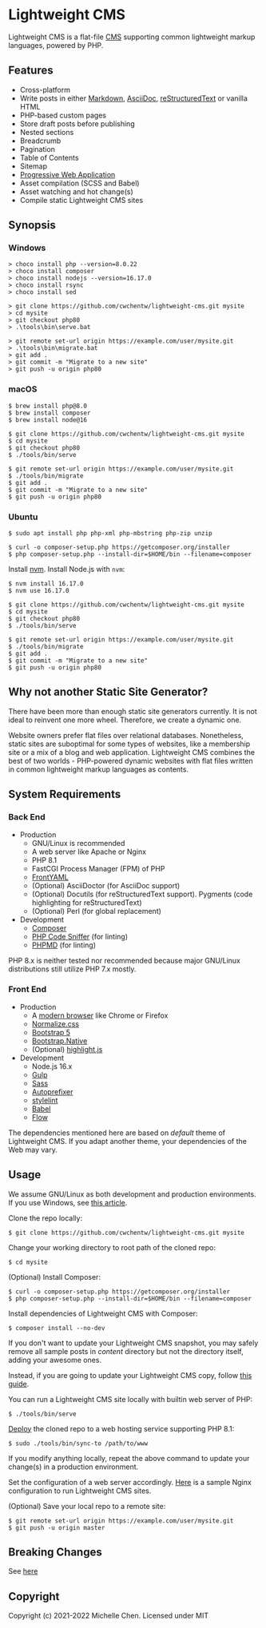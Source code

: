 # Lightweight CMS

Lightweight CMS is a flat-file [CMS](https://en.wikipedia.org/wiki/Content_management_system) supporting common lightweight markup languages, powered by PHP.

## Features

* Cross-platform
* Write posts in either [Markdown](https://github.github.com/gfm/), [AsciiDoc](https://asciidoc.org/), [reStructuredText](https://docutils.sourceforge.io/rst.html) or vanilla HTML
* PHP-based custom pages
* Store draft posts before publishing
* Nested sections
* Breadcrumb
* Pagination
* Table of Contents
* Sitemap
* [Progressive Web Application](https://developer.mozilla.org/en-US/docs/Web/Progressive_web_apps)
* Asset compilation (SCSS and Babel)
* Asset watching and hot change(s)
* Compile static Lightweight CMS sites

## Synopsis

### Windows

```shell
> choco install php --version=8.0.22
> choco install composer
> choco install nodejs --version=16.17.0
> choco install rsync
> choco install sed
```

```shell
> git clone https://github.com/cwchentw/lightweight-cms.git mysite
> cd mysite
> git checkout php80
> .\tools\bin\serve.bat
```

```shell
> git remote set-url origin https://example.com/user/mysite.git
> .\tools\bin\migrate.bat
> git add .
> git commit -m "Migrate to a new site"
> git push -u origin php80
```

### macOS

```shell
$ brew install php@8.0
$ brew install composer
$ brew install node@16
```

```shell
$ git clone https://github.com/cwchentw/lightweight-cms.git mysite
$ cd mysite
$ git checkout php80
$ ./tools/bin/serve
```

```shell
$ git remote set-url origin https://example.com/user/mysite.git
$ ./tools/bin/migrate
$ git add .
$ git commit -m "Migrate to a new site"
$ git push -u origin php80
```

### Ubuntu

```shell
$ sudo apt install php php-xml php-mbstring php-zip unzip
```

```shell
$ curl -o composer-setup.php https://getcomposer.org/installer
$ php composer-setup.php --install-dir=$HOME/bin --filename=composer
```

Install [nvm](https://github.com/nvm-sh/nvm). Install Node.js with `nvm`:

```shell
$ nvm install 16.17.0
$ nvm use 16.17.0
```

```shell
$ git clone https://github.com/cwchentw/lightweight-cms.git mysite
$ cd mysite
$ git checkout php80
$ ./tools/bin/serve
```

```shell
$ git remote set-url origin https://example.com/user/mysite.git
$ ./tools/bin/migrate
$ git add .
$ git commit -m "Migrate to a new site"
$ git push -u origin php80
```

## Why not another Static Site Generator?

There have been more than enough static site generators currently. It is not ideal to reinvent one more wheel. Therefore, we create a dynamic one.

Website owners prefer flat files over relational databases. Nonetheless, static sites are suboptimal for some types of websites, like a membership site or a mix of a blog and web application. Lightweight CMS combines the best of two worlds - PHP-powered dynamic websites with flat files written in common lightweight markup languages as contents.

## System Requirements

### Back End

* Production
  * GNU/Linux is recommended
  * A web server like Apache or Nginx
  * PHP 8.1
  * FastCGI Process Manager (FPM) of PHP
  * [FrontYAML](https://github.com/mnapoli/FrontYAML)
  * (Optional) AsciiDoctor (for AsciiDoc support)
  * (Optional) Docutils (for reStructuredText support). Pygments (code highlighting for reStructuredText)
  * (Optional) Perl (for global replacement)
* Development
  * [Composer](https://getcomposer.org)
  * [PHP Code Sniffer](https://github.com/squizlabs/PHP_CodeSniffer) (for linting)
  * [PHPMD](https://phpmd.org) (for linting)

PHP 8.x is neither tested nor recommended because major GNU/Linux distributions still utilize PHP 7.x mostly.

### Front End

* Production
  * A [modern browser](https://browsehappy.com) like Chrome or Firefox
  * [Normalize.css](https://necolas.github.io/normalize.css/)
  * [Bootstrap 5](https://getbootstrap.com)
  * [Bootstrap.Native](https://thednp.github.io/bootstrap.native/)
  * (Optional) [highlight.js](https://highlightjs.org)
* Development
  * Node.js 16.x
  * [Gulp](https://gulpjs.com/)
  * [Sass](https://sass-lang.com/)
  * [Autoprefixer](https://github.com/postcss/autoprefixer)
  * [stylelint](https://stylelint.io/)
  * [Babel](https://babeljs.io/)
  * [Flow](https://flow.org/en/)

The dependencies mentioned here are based on *default* theme of Lightweight CMS. If you adapt another theme, your dependencies of the Web may vary.

## Usage

We assume GNU/Linux as both development and production environments. If you use Windows, see [this article](/content/howto/how-to-run-lightweight-cms-on-windows.md).

Clone the repo locally:

```shell
$ git clone https://github.com/cwchentw/lightweight-cms.git mysite
```

Change your working directory to root path of the cloned repo:

```shell
$ cd mysite
```

(Optional) Install Composer:

```shell
$ curl -o composer-setup.php https://getcomposer.org/installer
$ php composer-setup.php --install-dir=$HOME/bin --filename=composer
```

Install dependencies of Lightweight CMS with Composer:

```shell
$ composer install --no-dev
```

If you don't want to update your Lightweight CMS snapshot, you may safely remove all sample posts in *content* directory but not the directory itself, adding your awesome ones.

Instead, if you are going to update your Lightweight CMS copy, follow [this guide](/content/howto/how-to-upgrade-lightweight-cms.md).

You can run a Lightweight CMS site locally with builtin web server of PHP:

```shell
$ ./tools/bin/serve
```

[Deploy](/content/deployment.md) the cloned repo to a web hosting service supporting PHP 8.1:

```shell
$ sudo ./tools/bin/sync-to /path/to/www
```

If you modify anything locally, repeat the above command to update your change(s) in a production environment.

Set the configuration of a web server accordingly. [Here](/tools/etc/nginx.conf) is a sample Nginx configuration to run Lightweight CMS sites.

(Optional) Save your local repo to a remote site:

```
$ git remote set-url origin https://example.com/user/mysite.git
$ git push -u origin master
```

## Breaking Changes

See [here](/CHANGELOG.md)

## Copyright

Copyright (c) 2021-2022 Michelle Chen. Licensed under MIT
